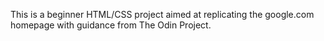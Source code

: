 This is a beginner HTML/CSS project aimed at replicating the google.com homepage with guidance
from The Odin Project.

